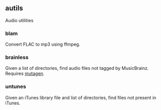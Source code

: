 autils
------

Audio utilities


### blam

Convert FLAC to mp3 using ffmpeg.


### brainless

Given a list of directories, find audio files not tagged by
MusicBrainz. Requires [mutagen](https://code.google.com/p/mutagen/).


### untunes

Given an iTunes library file and list of directories, find files not
present in iTunes.
